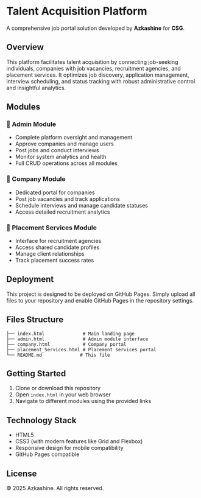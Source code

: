 # Talent Acquisition Platform

A comprehensive job portal solution developed by **Azkashine** for **CSG**.

## Overview

This platform facilitates talent acquisition by connecting job-seeking individuals, companies with job vacancies, recruitment agencies, and placement services. It optimizes job discovery, application management, interview scheduling, and status tracking with robust administrative control and insightful analytics.

## Modules

### 🔧 Admin Module
- Complete platform oversight and management
- Approve companies and manage users
- Post jobs and conduct interviews
- Monitor system analytics and health
- Full CRUD operations across all modules

### 🏢 Company Module  
- Dedicated portal for companies
- Post job vacancies and track applications
- Schedule interviews and manage candidate statuses
- Access detailed recruitment analytics

### 🤝 Placement Services Module
- Interface for recruitment agencies
- Access shared candidate profiles
- Manage client relationships
- Track placement success rates

## Deployment

This project is designed to be deployed on GitHub Pages. Simply upload all files to your repository and enable GitHub Pages in the repository settings.

## Files Structure

```
├── index.html              # Main landing page
├── admin.html              # Admin module interface
├── company.html            # Company portal
├── placement_Services.html # Placement services portal
└── README.md              # This file
```

## Getting Started

1. Clone or download this repository
2. Open `index.html` in your web browser
3. Navigate to different modules using the provided links

## Technology Stack

- HTML5
- CSS3 (with modern features like Grid and Flexbox)
- Responsive design for mobile compatibility
- GitHub Pages compatible

## License

© 2025 Azkashine. All rights reserved.

